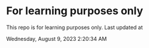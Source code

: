 # For learning purposes only
This repo is for learning purposes only.
Last updated at

Wednesday, August 9, 2023 2:20:34 AM

